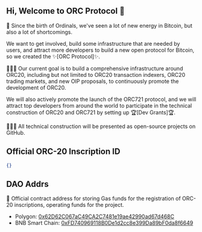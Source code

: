 ## Hi, Welcome to ORC Protocol 👋

👀 Since the birth of Ordinals, we've seen a lot of new energy in Bitcoin, but also a lot of shortcomings.

We want to get involved, build some infrastructure that are needed by users, and attract more developers to build a new open protocol for Bitcoin, so we created the ✨[ORC Protocol]✨.

📢📢📢 Our current goal is to build a comprehensive infrastructure around ORC20, including but not limited to ORC20 transaction indexers, ORC20 trading markets, and new OIP proposals, to continuously promote the development of ORC20. 

We will also actively promote the launch of the ORC721 protocol, and we will attract top developers from around the world to participate in the technical construction of ORC20 and ORC721 by setting up 🏆[Dev Grants]🏆. 

🎉🎉🎉 All technical construction will be presented as open-source projects on GitHub.

## Official ORC-20 Inscription ID
```json
{}
```


## DAO Addrs
🫰 Official contract address for storing Gas funds for the registration of ORC-20 inscriptions, operating funds for the project.

- Polygon: [0x62D62C067aC49CA2C7481e19ae42990ad67d468C](https://beta.xdao.app/137/dao/0x62D62C067aC49CA2C7481e19ae42990ad67d468C)
- BNB Smart Chain: [0xFD740969118B0De1d2cc8e399Da89bF0da8f6649](https://beta.xdao.app/56/dao/0xFD740969118B0De1d2cc8e399Da89bF0da8f6649)

<!--

**Here are some ideas to get you started:**

🙋‍♀️ A short introduction - what is your organization all about?
🌈 Contribution guidelines - how can the community get involved?
👩‍💻 Useful resources - where can the community find your docs? Is there anything else the community should know?
🍿 Fun facts - what does your team eat for breakfast?
🧙 Remember, you can do mighty things with the power of [Markdown](https://docs.github.com/github/writing-on-github/getting-started-with-writing-and-formatting-on-github/basic-writing-and-formatting-syntax)
-->
